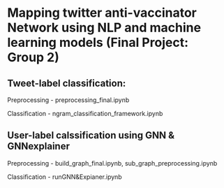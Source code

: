 #  Mapping twitter anti-vaccinator Network using NLP and machine learning models (Final Project: Group 2)

## Tweet-label classification:
   Preprocessing - preprocessing_final.ipynb
   
   Classification - ngram_classification_framework.ipynb

## User-label calssification using GNN & GNNexplainer

   Preprocessing - build_graph_final.ipynb, sub_graph_preprocessing.ipynb

   Classification - runGNN&Expianer.ipynb
